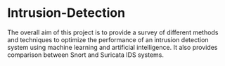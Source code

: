 # Intrusion-Detection
The overall aim of this project is to provide a survey of different methods and techniques to optimize the performance of an intrusion detection system using machine learning and artificial intelligence. It also provides comparison between Snort and Suricata IDS systems. 
